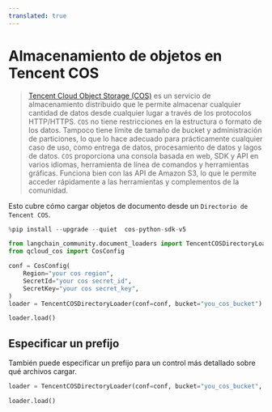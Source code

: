 ```yaml
---
translated: true
---
```


# Almacenamiento de objetos en Tencent COS

>[Tencent Cloud Object Storage (COS)](https://www.tencentcloud.com/products/cos) es un servicio de almacenamiento distribuido que le permite almacenar cualquier cantidad de datos desde cualquier lugar a través de los protocolos HTTP/HTTPS.
> `COS` no tiene restricciones en la estructura o formato de los datos. Tampoco tiene límite de tamaño de bucket y
> administración de particiones, lo que lo hace adecuado para prácticamente cualquier caso de uso, como entrega de datos,
> procesamiento de datos y lagos de datos. `COS` proporciona una consola basada en web, SDK y API en varios idiomas,
> herramienta de línea de comandos y herramientas gráficas. Funciona bien con las API de Amazon S3, lo que le permite acceder rápidamente
> a las herramientas y complementos de la comunidad.

Esto cubre cómo cargar objetos de documento desde un `Directorio de Tencent COS`.

```python
%pip install --upgrade --quiet  cos-python-sdk-v5
```

```python
from langchain_community.document_loaders import TencentCOSDirectoryLoader
from qcloud_cos import CosConfig
```

```python
conf = CosConfig(
    Region="your cos region",
    SecretId="your cos secret_id",
    SecretKey="your cos secret_key",
)
loader = TencentCOSDirectoryLoader(conf=conf, bucket="you_cos_bucket")
```

```python
loader.load()
```

## Especificar un prefijo

También puede especificar un prefijo para un control más detallado sobre qué archivos cargar.

```python
loader = TencentCOSDirectoryLoader(conf=conf, bucket="you_cos_bucket", prefix="fake")
```

```python
loader.load()
```
